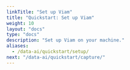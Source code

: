 ```yaml
---
linkTitle: "Set up Viam"
title: "Quickstart: Set up Viam"
weight: 10
layout: "docs"
type: "docs"
description: "Set up Viam on your machine."
aliases:
  - /data-ai/quickstart/setup/
next: "/data-ai/quickstart/capture/"
---
```

